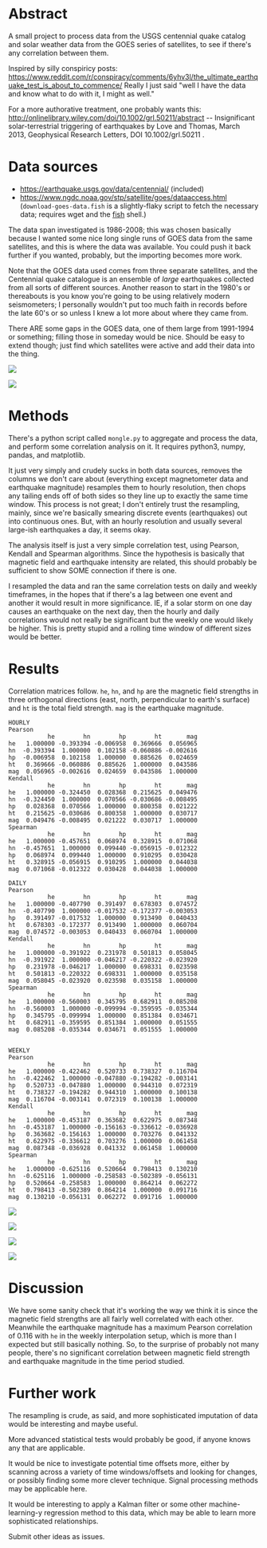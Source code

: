# Abstract

A small project to process data from the USGS centennial quake catalog
and solar weather data from the GOES series of satellites, to see if there's any correlation between them.

Inspired by silly conspiricy posts: https://www.reddit.com/r/conspiracy/comments/6yhv3l/the_ultimate_earthquake_test_is_about_to_commence/  Really I just said "well I have the data and know what to do with it, I might as well."

For a more authorative treatment, one probably wants this: http://onlinelibrary.wiley.com/doi/10.1002/grl.50211/abstract --
Insignificant solar-terrestrial triggering of earthquakes by Love and Thomas, March 2013, Geophysical Research Letters, DOI
10.1002/grl.50211 .

# Data sources

 * https://earthquake.usgs.gov/data/centennial/ (included)
 * https://www.ngdc.noaa.gov/stp/satellite/goes/dataaccess.html (`download-goes-data.fish` is a slightly-flaky script to fetch
   the necessary data; requires wget and the [fish](https://fishshell.com/) shell.)

The data span investigated is 1986-2008; this was chosen basically because I wanted some nice long single runs of GOES data
from the same satellites, and this is where the data was available.  You could push it back further if you wanted, probably,
but the importing becomes more work.

Note that the GOES data used comes from three separate satellites, and the Centennial quake catalogue is an ensemble of *large* earthquakes collected from all sorts of different sources.  Another reason to start in the 1980's or thereabouts is you know you're going to be using relatively modern seismometers; I personally wouldn't put too much faith in records before the late 60's or so unless I knew a lot more about where they came from.

There ARE some gaps in the GOES data, one of them large from 1991-1994 or something; filling those in someday would be nice.  Should be easy to extend though; just find which satellites were active and add their data into the thing.

![](https://raw.githubusercontent.com/icefoxen/quakes/master/figures/quakes.png)

![](https://raw.githubusercontent.com/icefoxen/quakes/master/figures/magnetometer.png)

# Methods

There's a python script called `mongle.py` to aggregate and process the data, and perform some correlation analysis on it.  It requires python3, numpy, pandas, and matplotlib.

It just very simply and crudely sucks in both data sources, removes the columns we don't care about (everything except magnetometer data and earthquake magnitude) resamples them to hourly resolution, then chops any tailing ends off of both sides so they line up to exactly the same time window.  This process is not great; I don't entirely trust the resampling, mainly, since we're basically smearing discrete events (earthquakes) out into continuous ones.  But, with an hourly resolution and usually several large-ish earthquakes a day, it seems okay.

The analysis itself is just a very simple correlation test, using Pearson, Kendall and Spearman algorithms.  Since the hypothesis is basically that magnetic field and earthquake intensity are related, this should probably be sufficient to show SOME connection if there is one.

I resampled the data and ran the same correlation tests on daily and weekly timeframes, in the hopes that if there's a lag between one event and another it would result in more significance.  IE, if a solar storm on one day causes an earthquake on the next day, then the hourly and daily correlations would not really be significant but the weekly one would likely be higher.  This is pretty stupid and a rolling time window of different sizes would be better.


# Results

Correlation matrices follow.  `he`, `hn`, and `hp` are the magnetic field strengths in three orthogonal directions (east, north, perpendicular to earth's surface) and `ht` is the total field strength.  `mag` is the earthquake magnitude.

```
HOURLY
Pearson
           he        hn        hp        ht       mag
he   1.000000 -0.393394 -0.006958  0.369666  0.056965
hn  -0.393394  1.000000  0.102158 -0.060886 -0.002616
hp  -0.006958  0.102158  1.000000  0.885626  0.024659
ht   0.369666 -0.060886  0.885626  1.000000  0.043586
mag  0.056965 -0.002616  0.024659  0.043586  1.000000
Kendall
           he        hn        hp        ht       mag
he   1.000000 -0.324450  0.028368  0.215625  0.049476
hn  -0.324450  1.000000  0.070566 -0.030686 -0.008495
hp   0.028368  0.070566  1.000000  0.800358  0.021222
ht   0.215625 -0.030686  0.800358  1.000000  0.030717
mag  0.049476 -0.008495  0.021222  0.030717  1.000000
Spearman
           he        hn        hp        ht       mag
he   1.000000 -0.457651  0.068974  0.328915  0.071068
hn  -0.457651  1.000000  0.099440 -0.056915 -0.012322
hp   0.068974  0.099440  1.000000  0.910295  0.030428
ht   0.328915 -0.056915  0.910295  1.000000  0.044038
mag  0.071068 -0.012322  0.030428  0.044038  1.000000

DAILY
Pearson
           he        hn        hp        ht       mag
he   1.000000 -0.407790  0.391497  0.678303  0.074572
hn  -0.407790  1.000000 -0.017532 -0.172377 -0.003053
hp   0.391497 -0.017532  1.000000  0.913490  0.040433
ht   0.678303 -0.172377  0.913490  1.000000  0.060704
mag  0.074572 -0.003053  0.040433  0.060704  1.000000
Kendall
           he        hn        hp        ht       mag
he   1.000000 -0.391922  0.231978  0.501813  0.058045
hn  -0.391922  1.000000 -0.046217 -0.220322 -0.023920
hp   0.231978 -0.046217  1.000000  0.698331  0.023598
ht   0.501813 -0.220322  0.698331  1.000000  0.035158
mag  0.058045 -0.023920  0.023598  0.035158  1.000000
Spearman
           he        hn        hp        ht       mag
he   1.000000 -0.560003  0.345795  0.682911  0.085208
hn  -0.560003  1.000000 -0.099994 -0.359595 -0.035344
hp   0.345795 -0.099994  1.000000  0.851384  0.034671
ht   0.682911 -0.359595  0.851384  1.000000  0.051555
mag  0.085208 -0.035344  0.034671  0.051555  1.000000


WEEKLY
Pearson
           he        hn        hp        ht       mag
he   1.000000 -0.422462  0.520733  0.738327  0.116704
hn  -0.422462  1.000000 -0.047880 -0.194282 -0.003141
hp   0.520733 -0.047880  1.000000  0.944310  0.072319
ht   0.738327 -0.194282  0.944310  1.000000  0.100138
mag  0.116704 -0.003141  0.072319  0.100138  1.000000
Kendall
           he        hn        hp        ht       mag
he   1.000000 -0.453187  0.363682  0.622975  0.087348
hn  -0.453187  1.000000 -0.156163 -0.336612 -0.036928
hp   0.363682 -0.156163  1.000000  0.703276  0.041332
ht   0.622975 -0.336612  0.703276  1.000000  0.061458
mag  0.087348 -0.036928  0.041332  0.061458  1.000000
Spearman
           he        hn        hp        ht       mag
he   1.000000 -0.625116  0.520664  0.798413  0.130210
hn  -0.625116  1.000000 -0.258583 -0.502389 -0.056131
hp   0.520664 -0.258583  1.000000  0.864214  0.062272
ht   0.798413 -0.502389  0.864214  1.000000  0.091716
mag  0.130210 -0.056131  0.062272  0.091716  1.000000
```


![](https://raw.githubusercontent.com/icefoxen/quakes/master/figures/mag-vs-he.png)

![](https://raw.githubusercontent.com/icefoxen/quakes/master/figures/mag-vs-hn.png)

![](https://raw.githubusercontent.com/icefoxen/quakes/master/figures/mag-vs-hp.png)

![](https://raw.githubusercontent.com/icefoxen/quakes/master/figures/mag-vs-ht.png)

# Discussion

We have some sanity check that it's working the way we think it is since the magnetic field strengths are all fairly well correlated with each other.  Meanwhile the earthquake magnitude has a maximum Pearson correlation of 0.116 with `he` in the weekly interpolation setup, which is more than I expected but still basically nothing.  So, to the surprise of probably not many people, there's no significant correlation between magnetic field strength and earthquake magnitude in the time period studied.

# Further work

The resampling is crude, as said, and more sophisticated imputation of data would be interesting and maybe useful.

More advanced statistical tests would probably be good, if anyone knows any that are applicable.

It would be nice to investigate potential time offsets more, either by scanning across a variety of time windows/offsets and looking for changes, or possibly finding some more clever technique.  Signal processing methods may be applicable here.

It would be interesting to apply a Kalman filter or some other machine-learning-y regression method to this data, which may be able to learn more sophisticated relationships.

Submit other ideas as issues.
